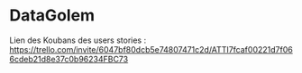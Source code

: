 # DataGolem

Lien des Koubans des users stories : https://trello.com/invite/6047bf80dcb5e74807471c2d/ATTI7fcaf00221d7f066cdeb21d8e37c0b96234FBC73

